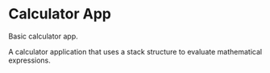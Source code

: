 # Calculator App
Basic calculator app. 

A calculator application that uses a stack structure to evaluate mathematical expressions.
